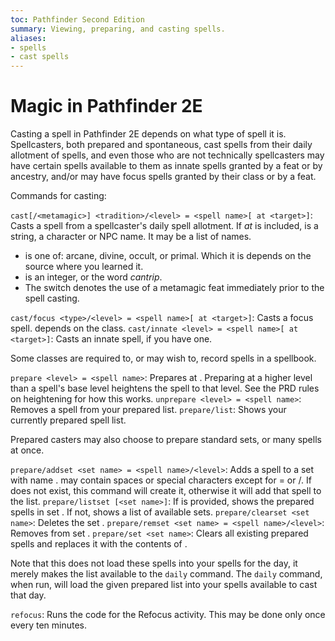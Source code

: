 ```yaml
---
toc: Pathfinder Second Edition
summary: Viewing, preparing, and casting spells.
aliases:
- spells
- cast spells
---
```


# Magic in Pathfinder 2E

Casting a spell in Pathfinder 2E depends on what type of spell it is. Spellcasters, both prepared and spontaneous, cast spells from their daily allotment of spells, and even those who are not technically spellcasters may have certain spells available to them as innate spells granted by a feat or by ancestry, and/or may have focus spells granted by their class or by a feat.

Commands for casting:

`cast[/<metamagic>] <tradition>/<level> = <spell name>[ at <target>]`: Casts a spell from a spellcaster's daily spell allotment. If _at <target>_ is included, <target> is a string, a character or NPC name. It may be a list of names.

* <tradition> is one of: arcane, divine, occult, or primal. Which it is depends on the source where you learned it.
* <level> is an integer, or the word _cantrip_.
* The <metamagic> switch denotes the use of a metamagic feat immediately prior to the spell casting.

`cast/focus <type>/<level> = <spell name>[ at <target>]`: Casts a focus spell. <type> depends on the class.
`cast/innate <level> = <spell name>[ at <target>]`: Casts an innate spell, if you have one.

Some classes are required to, or may wish to, record spells in a spellbook.

`prepare <level> = <spell name>`: Prepares <spell name> at <level>. Preparing at a higher level than a spell's base level heightens the spell to that level. See the PRD rules on heightening for how this works.
`unprepare <level> = <spell name>`: Removes a spell from your prepared list.
`prepare/list`: Shows your currently prepared spell list.

Prepared casters may also choose to prepare standard sets, or many spells at once.

`prepare/addset <set name> = <spell name>/<level>`: Adds a spell to a set with name <set name>. <set name> may contain spaces or special characters except for = or /. If <set name> does not exist, this command will create it, otherwise it will add that spell to the list.
`prepare/listset [<set name>]`: If <set name> is provided, shows the prepared spells in set <set name>. If not, shows a list of available sets.
`prepare/clearset <set name>`: Deletes the set <set name>.
`prepare/remset <set name> = <spell name>/<level>`: Removes <spell name> from set <set name>.
`prepare/set <set name>`: Clears all existing prepared spells and replaces it with the contents of <set name>.

Note that this does not load these spells into your spells for the day, it merely makes the list available to the `daily` command. The `daily` command, when run, will load the given prepared list into your spells available to cast that day.

`refocus`: Runs the code for the Refocus activity. This may be done only once every ten minutes.
